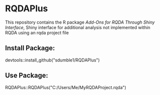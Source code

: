 # RQDAPlus
This repository contains the R package _Add-Ons for RQDA Through Shiny Interface_, Shiny interface for additional analysis not implemented within RQDA using an rqda project file

## Install Package:
devtools::install_github("sdumble1/RQDAPlus")

## Use Package:

RQDAPlus::RQDAPlus("C:/Users/Me/MyRQDAProject.rqda")

